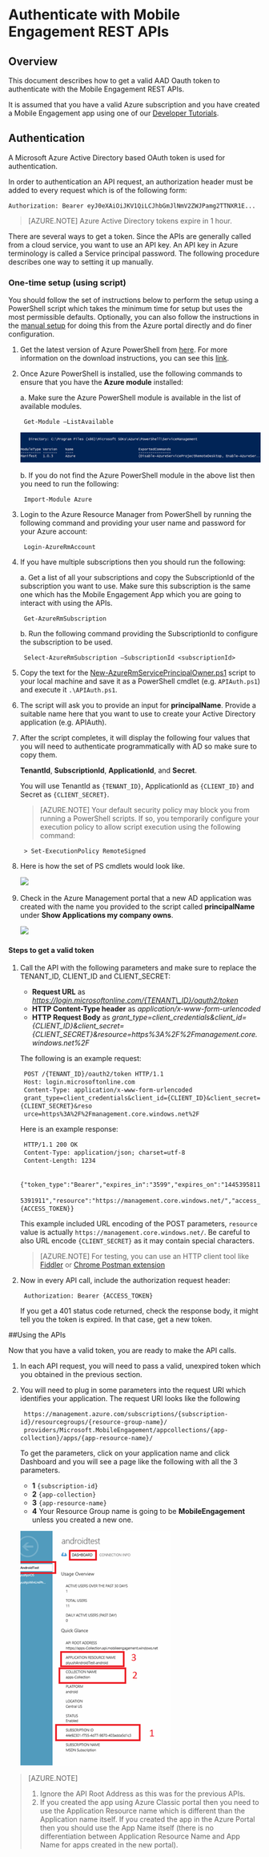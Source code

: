 <properties 
	pageTitle="Authenticate with Mobile Engagement REST APIs"
	description="Describes how to authenticate with Azure Mobile Engagement REST APIs" 
	services="mobile-engagement" 
	documentationCenter="mobile" 
	authors="piyushjo"
	manager="erikre"
	editor=""/>

<tags
	ms.service="mobile-engagement"
	ms.devlang="na"
	ms.topic="article"
	ms.tgt_pltfrm="mobile-multiple"
	ms.workload="mobile" 
	ms.date="07/08/2016"
	ms.author="wesmc;ricksal"/>

# Authenticate with Mobile Engagement REST APIs

## Overview

This document describes how to get a valid AAD Oauth token to authenticate with the Mobile Engagement REST APIs. 

It is assumed that you have a valid Azure subscription and you have created a Mobile Engagement app using one of our [Developer Tutorials](mobile-engagement-windows-store-dotnet-get-started.md).

## Authentication

A Microsoft Azure Active Directory based OAuth token is used for authentication. 

In order to authentication an API request, an authorization header must be added to every request which is of the following form:

	Authorization: Bearer eyJ0eXAiOiJKV1QiLCJhbGmJlNmV2ZWJPamg2TTNXR1E...

>[AZURE.NOTE] Azure Active Directory tokens expire in 1 hour.

There are several ways to get a token. Since the APIs are generally called from a cloud service, you want to use an API key. An API key in Azure terminology is called a Service principal password. The following procedure describes one way to setting it up manually.

### One-time setup (using script)

You should follow the set of instructions below to perform the setup using a PowerShell script which takes the minimum time for setup but uses the most permissible defaults. Optionally, you can also follow the instructions in the [manual setup](mobile-engagement-api-authentication-manual.md) for doing this from the Azure portal directly and do finer configuration. 

1. Get the latest version of Azure PowerShell from [here](http://aka.ms/webpi-azps). For more information on the download instructions, you can see this [link](../powershell-install-configure.md).  

2. Once Azure PowerShell is installed, use the following commands to ensure that you have the **Azure module** installed:

    a. Make sure the Azure PowerShell module is available in the list of available modules. 
    
		Get-Module –ListAvailable 

	![Available Azure Modules][1]
    	
    b. If you do not find the Azure PowerShell module in the above list then you need to run the following:
    	
		Import-Module Azure 
    	
3. Login to the Azure Resource Manager from PowerShell by running the following command and providing your user name and password for your Azure account: 
    	
		Login-AzureRmAccount

4. If you have multiple subscriptions then you should run the following:

	a. Get a list of all your subscriptions and copy the SubscriptionId of the subscription you want to use. Make sure this subscription is the same one which has the Mobile Engagement App which you are going to interact with using the APIs. 

		Get-AzureRmSubscription

	b. Run the following command providing the SubscriptionId to configure the subscription to be used.

		Select-AzureRmSubscription –SubscriptionId <subscriptionId>

5. Copy the text for the [New-AzureRmServicePrincipalOwner.ps1](https://raw.githubusercontent.com/matt-gibbs/azbits/master/src/New-AzureRmServicePrincipalOwner.ps1) script to your local machine and save it as a PowerShell cmdlet (e.g. `APIAuth.ps1`) and execute it `.\APIAuth.ps1`. 
	
6. The script will ask you to provide an input for **principalName**. Provide a suitable name here that you want to use to create your Active Directory application (e.g. APIAuth). 

7. After the script completes, it will display the following four values that you will need to authenticate programmatically with AD so make sure to copy them. 
		
	**TenantId**, **SubscriptionId**, **ApplicationId**, and **Secret**.

	You will use TenantId as `{TENANT_ID}`, ApplicationId as `{CLIENT_ID}` and Secret as `{CLIENT_SECRET}`.

	> [AZURE.NOTE] Your default security policy may block you from running a PowerShell scripts. If so, you temporarily configure your execution policy to allow script execution using the following command:

    	> Set-ExecutionPolicy RemoteSigned

8. Here is how the set of PS cmdlets would look like. 

	![][3]

9. Check in the Azure Management portal that a new AD application was created with the name you provided to the script called **principalName** under **Show Applications my company owns**.

	![][4]

#### Steps to get a valid token

1. Call the API with the following parameters and make sure to replace the TENANT\_ID, CLIENT\_ID and CLIENT\_SECRET:

	- **Request URL** as *https://login.microsoftonline.com/{TENANT\_ID}/oauth2/token*
	- **HTTP Content-Type header** as *application/x-www-form-urlencoded*
	- **HTTP Request Body** as *grant\_type=client\_credentials&client_id={CLIENT\_ID}&client_secret={CLIENT\_SECRET}&resource=https%3A%2F%2Fmanagement.core.windows.net%2F*

	The following is an example request:

		POST /{TENANT_ID}/oauth2/token HTTP/1.1
		Host: login.microsoftonline.com
		Content-Type: application/x-www-form-urlencoded
		grant_type=client_credentials&client_id={CLIENT_ID}&client_secret={CLIENT_SECRET}&reso
		urce=https%3A%2F%2Fmanagement.core.windows.net%2F

	Here is an example response:

		HTTP/1.1 200 OK
		Content-Type: application/json; charset=utf-8
		Content-Length: 1234
	
		{"token_type":"Bearer","expires_in":"3599","expires_on":"1445395811","not_before":"144
		5391911","resource":"https://management.core.windows.net/","access_token":{ACCESS_TOKEN}}

	This example included URL encoding of the POST parameters, `resource` value is actually `https://management.core.windows.net/`. Be careful to also URL encode `{CLIENT_SECRET}` as it may contain special characters.

	> [AZURE.NOTE] For testing, you can use an HTTP client tool like [Fiddler](http://www.telerik.com/fiddler) or [Chrome Postman extension](https://chrome.google.com/webstore/detail/postman/fhbjgbiflinjbdggehcddcbncdddomop) 

2. Now in every API call, include the authorization request header:

		Authorization: Bearer {ACCESS_TOKEN}

	If you get a 401 status code returned, check the response body, it might tell you the token is expired. In that case, get a new token.

##Using the APIs

Now that you have a valid token, you are ready to make the API calls.

1. In each API request, you will need to pass a valid, unexpired token which you obtained in the previous section.

2. You will need to plug in some parameters into the request URI which identifies your application. The request URI looks like the following

		https://management.azure.com/subscriptions/{subscription-id}/resourcegroups/{resource-group-name}/
		providers/Microsoft.MobileEngagement/appcollections/{app-collection}/apps/{app-resource-name}/

	To get the parameters, click on your application name and click Dashboard and you will see a page like the following with all the 3 parameters.

	- **1** `{subscription-id}`
	- **2** `{app-collection}`
	- **3** `{app-resource-name}`
	- **4** Your Resource Group name is going to be **MobileEngagement** unless you created a new one. 

	![Mobile Engagement API URI parameters][2]

>[AZURE.NOTE] <br/>
>1. Ignore the API Root Address as this was for the previous APIs.<br/>
>2. If you created the app using Azure Classic portal then you need to use the Application Resource name which is different than the Application name itself. If you created the app in the Azure Portal then you should use the App Name itself (there is no differentiation between Application Resource Name and App Name for apps created in the new portal).  

<!-- Images -->
[1]: ./media/mobile-engagement-api-authentication/azure-module.png
[2]: ./media/mobile-engagement-api-authentication/mobile-engagement-api-uri-params.png
[3]: ./media/mobile-engagement-api-authentication/ps-cmdlets.png
[4]: ./media/mobile-engagement-api-authentication/ad-app-creation.png



